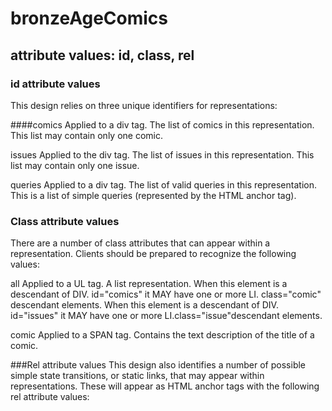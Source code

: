 # bronzeAgeComics

## attribute values: id, class, rel

### id attribute values
This design relies on three unique identifiers for representations: 

####comics
Applied to a div tag. The list of comics in this representation. This list may contain only one comic.

issues
Applied to the div tag. The list of issues in this representation. This list may contain only one issue.

queries
Applied to a div tag. The list of valid queries in this representation. This is a list of simple queries (represented by the HTML anchor tag).



### Class attribute values 
There are a number of class attributes that can appear within a representation. Clients should be prepared to recognize the following values: 

all
Applied to a UL tag. A list representation. When this element is a descendant of DIV. id="comics" it MAY have one or more LI. class="comic" descendant elements. When this element is a descendant of DIV. id="issues" it MAY have one or more LI.class="issue"descendant elements. 

comic
Applied to a SPAN  tag. Contains the text description of the title of a comic.


###Rel attribute values
This design also identifies a number of possible simple state transitions, or static links, that may appear within representations. 
These will appear as HTML anchor tags with the following rel attribute values:
